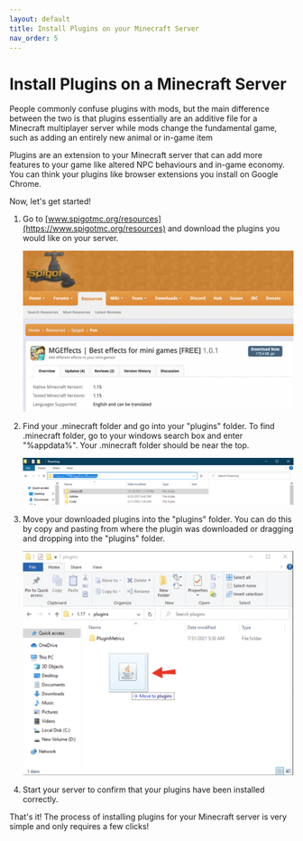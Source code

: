 ```yaml
---
layout: default
title: Install Plugins on your Minecraft Server
nav_order: 5
---
```


# Install Plugins on a Minecraft Server

People commonly confuse plugins with mods, but the main difference between the two is that plugins essentially are an additive file for a Minecraft multiplayer server while mods change the fundamental game, such as adding an entirely new animal or in-game item

Plugins are an extension to your Minecraft server that can add more features to your game like altered NPC behaviours and in-game economy. You can think your plugins like browser extensions you install on Google Chrome. 

Now, let's get started!

1. Go to [www.spigotmc.org/resources](https://www.spigotmc.org/resources) and download the plugins you would like on your server.

    ![Minecraft Task](../assets/images/plugins/download_plugin.png)


2. Find your .minecraft folder and go into your "plugins" folder. To find .minecraft folder, go to your windows search box and enter "%appdata%". Your .minecraft folder should be near the top.

    ![Minecraft Task](../assets/images/plugins/find_minecraft_folder.png)


3. Move your downloaded plugins into the "plugins" folder. You can do this by copy and pasting from where the plugin was downloaded or dragging and dropping into the "plugins" folder.

    ![Minecraft Task](../assets/images/plugins/move_plugin.png)


4. Start your server to confirm that your plugins have been installed correctly.

That's it! The process of installing plugins for your Minecraft server is very simple and only requires a few clicks!
